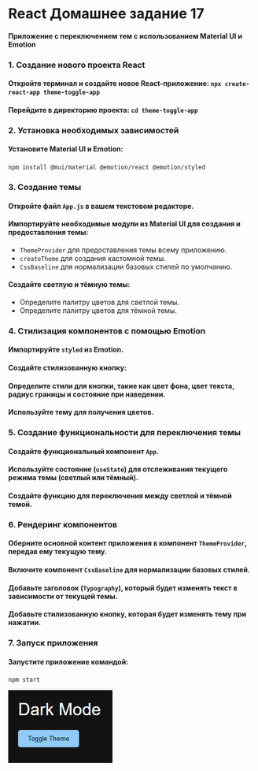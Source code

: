 # React Домашнее задание 17
#### Приложение с переключением тем с использованием Material UI и Emotion


### 1. Создание нового проекта React
#### Откройте терминал и создайте новое React-приложение: `npx create-react-app theme-toggle-app`
#### Перейдите в директорию проекта: `cd theme-toggle-app`


### 2. Установка необходимых зависимостей
#### Установите Material UI и Emotion:
`npm install @mui/material @emotion/react @emotion/styled`


### 3. Создание темы
#### Откройте файл `App.js` в вашем текстовом редакторе.
#### Импортируйте необходимые модули из Material UI для создания и предоставления темы:
- `ThemeProvider` для предоставления темы всему приложению.
- `createTheme` для создания кастомной темы.
- `CssBaseline` для нормализации базовых стилей по умолчанию.

#### Создайте светлую и тёмную темы:
- Определите палитру цветов для светлой темы.
- Определите палитру цветов для тёмной темы.


### 4. Стилизация компонентов с помощью Emotion
#### Импортируйте `styled` из Emotion.
#### Создайте стилизованную кнопку:
#### Определите стили для кнопки, такие как цвет фона, цвет текста, радиус границы и состояние при наведении.
#### Используйте тему для получения цветов.


### 5. Создание функциональности для переключения темы
#### Создайте функциональный компонент `App`.
#### Используйте состояние (`useState`) для отслеживания текущего режима темы (светлый или тёмный).
#### Создайте функцию для переключения между светлой и тёмной темой.


### 6. Рендеринг компонентов
#### Оберните основной контент приложения в компонент `ThemeProvider`, передав ему текущую тему.
#### Включите компонент `CssBaseline` для нормализации базовых стилей.
#### Добавьте заголовок (`Typography`), который будет изменять текст в зависимости от текущей темы.
#### Добавьте стилизованную кнопку, которая будет изменять тему при нажатии.


### 7. Запуск приложения
#### Запустите приложение командой:
`npm start`

![hw17](hw17_example.png)
